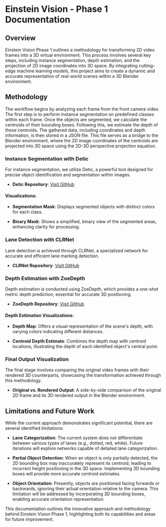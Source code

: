 <!-- # Einsten Vision - Phase 1 

## Methodology

- The approach we are taking is that for every frame of the front camera video, we first perform instance  segmentation of the desired classes, then compute centroid of the bounding boxes. Later depth is computed of these centroids and then stored in a json file. Later the json file is called in the blender scripting tab where the 2D image coordinates of the centroid are projected into the 3D Blender space by rearranging the 2D-3D perspective projection equation.   

## Instance Segmentation Using Detic.  

[Repository for Detic](https://github.com/facebookresearch/Detic)

### Segmentation Mask 

![Segmentation Mask](segmentation_masks_using_detic/segmentation_images_seq4/4.jpg)

### Binary Mask

![Binary Mask](segmentation_masks_using_detic/segmentation_images_seq4/4.jpg)

## Lane Detection Using CLRNet. 

[Repository for CLRNet](https://github.com/Turoad/CLRNet)

## Predicting One Shot Metic Depth using ZoeDepth

[Repository for ZoeDepth](https://github.com/isl-org/ZoeDepth)

### Depth Map inference 

![Depth Map](depth_maps_using_zoedepth/depth_map_seq4/depth_map_4.jpg)

### Centroid Depth Estimate

![Centroid Depth Estimate](centroid_depth_overlay_using_zoe_depth/centroid_depth_seq4/4.jpg_overlay_with_depth.jpg)

## Final Output Comparison

### Original

![Original](original_and_rendered_images/sequence4/4_original.jpg)

### Rendered Output

![Rendered](original_and_rendered_images/sequence4/sequence4img4_rendered.jpg)

## Limitation of this approach. 

- The lanes have not yet been categorized into dotted, red, and white lanes. Will have to explore different network for that. 
- When a object is half detected using detic, because we are considering only the 2D bounding box, the centroid sometimes shifts upwards which results in the object being spawned at the wrong height. This will be fixed once we obtain 3D bounding boxes that will give a better centroid estimate. 
- Currently the objects that are being spawned do not consider their orientation with respect to the camera. Therefore, all vehicles and objects are facing forwards or backwards irrespective of their original orientation. This will be fixed when we start compute 3D bounding boxes for our detected objects.     -->
# Einstein Vision - Phase 1 Documentation

## Overview

Einstein Vision Phase 1 outlines a methodology for transforming 2D video frames into a 3D virtual environment. This process involves several key steps, including instance segmentation, depth estimation, and the projection of 2D image coordinates into 3D space. By integrating cutting-edge machine learning models, this project aims to create a dynamic and accurate representation of real-world scenes within a 3D Blender environment.

## Methodology

The workflow begins by analyzing each frame from the front camera video. The first step is to perform instance segmentation on predefined classes within each frame. Once the objects are segmented, we calculate the centroids of their bounding boxes. Following this, we estimate the depth of these centroids. The gathered data, including coordinates and depth information, is then stored in a JSON file. This file serves as a bridge to the Blender environment, where the 2D image coordinates of the centroids are projected into 3D space using the 2D-3D perspective projection equation.

### Instance Segmentation with Detic

For instance segmentation, we utilize Detic, a powerful tool designed for precise object identification and segmentation within images.

- **Detic Repository**: [Visit GitHub](https://github.com/facebookresearch/Detic)

#### Visualizations:

- **Segmentation Mask**: Displays segmented objects with distinct colors for each class.
  
- **Binary Mask**: Shows a simplified, binary view of the segmented areas, enhancing clarity for processing.

### Lane Detection with CLRNet

Lane detection is achieved through CLRNet, a specialized network for accurate and efficient lane marking detection.

- **CLRNet Repository**: [Visit GitHub](https://github.com/Turoad/CLRNet)

### Depth Estimation with ZoeDepth

Depth estimation is conducted using ZoeDepth, which provides a one-shot metric depth prediction, essential for accurate 3D positioning.

- **ZoeDepth Repository**: [Visit GitHub](https://github.com/isl-org/ZoeDepth)

#### Depth Estimation Visualizations:

- **Depth Map**: Offers a visual representation of the scene's depth, with varying colors indicating different distances.
  
- **Centroid Depth Estimate**: Combines the depth map with centroid locations, illustrating the depth of each identified object's central point.

### Final Output Visualization

The final stage involves comparing the original video frames with their rendered 3D counterparts, showcasing the transformation achieved through this methodology.

- **Original vs. Rendered Output**: A side-by-side comparison of the original 2D frame and its 3D rendered output in the Blender environment.

## Limitations and Future Work

While the current approach demonstrates significant potential, there are several identified limitations:

- **Lane Categorization**: The current system does not differentiate between various types of lanes (e.g., dotted, red, white). Future iterations will explore networks capable of detailed lane categorization.
  
- **Partial Object Detection**: When an object is only partially detected, the 2D bounding box may inaccurately represent its centroid, leading to incorrect height positioning in the 3D space. Implementing 3D bounding boxes will provide more accurate centroid estimates.
  
- **Object Orientation**: Presently, objects are positioned facing forwards or backwards, ignoring their actual orientation relative to the camera. This limitation will be addressed by incorporating 3D bounding boxes, enabling accurate orientation representation.

This documentation outlines the innovative approach and methodology behind Einstein Vision Phase 1, highlighting both its capabilities and areas for future improvement.


